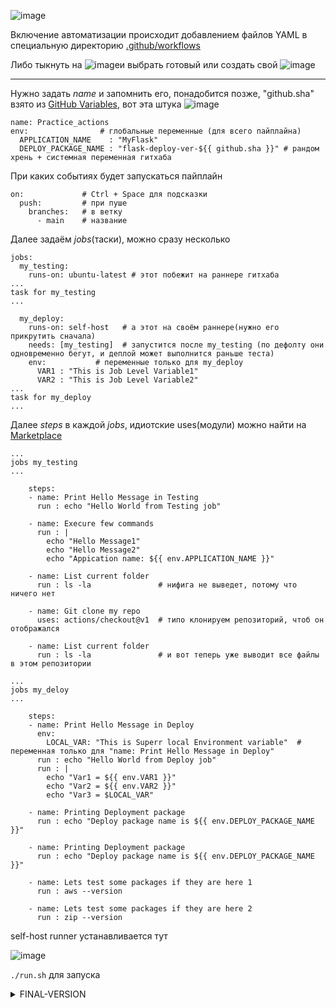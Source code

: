 ![image](https://github.com/user-attachments/assets/e3876923-e5f6-4c4a-b87c-203fc8b944e1)

Включение автоматизации происходит добавлением файлов YAML в специальную директорию [.github/workflows](https://github.com/Wireflex/CI-CD/tree/83eb771a3e8e0a00445a0b474f67807fc6815588/GitHubActions/.github/workflows%20)

Либо тыкнуть на ![image](https://github.com/user-attachments/assets/25470e4a-a693-4fd3-98bb-6f02c0c12c35)и выбрать готовый или создать свой ![image](https://github.com/user-attachments/assets/bb082f8b-98bf-4707-8f31-68cf7cc9ea74)

---

Нужно задать *name* и запомнить его, понадобится позже,  "github.sha" взято из [GitHub Variables](https://docs.github.com/ru/actions/writing-workflows/choosing-what-your-workflow-does/store-information-in-variables), вот эта штука ![image](https://github.com/user-attachments/assets/999e9ffd-9f42-4936-910d-ad624dc8b7df)

```
name: Practice_actions
env:                # глобальные переменные (для всего пайплайна)
  APPLICATION_NAME    : "MyFlask"
  DEPLOY_PACKAGE_NAME : "flask-deploy-ver-${{ github.sha }}" # рандом хрень + системная переменная гитхаба
```

При каких событиях будет запускаться пайплайн 
```
on:             # Ctrl + Space для подсказки
  push:         # при пуше
    branches:   # в ветку
      - main    # название
```
Далее задаём *jobs*(таски), можно сразу несколько 
```
jobs:
  my_testing:
    runs-on: ubuntu-latest # этот побежит на раннере гитхаба
...
task for my_testing
...

  my_deploy:
    runs-on: self-host   # а этот на своём раннере(нужно его прикрутить сначала)
    needs: [my_testing]  # запустится после my_testing (по дефолту они одновременно бегут, и деплой может выполнится раньше теста)
    env:           # переменные только для my_deploy
      VAR1 : "This is Job Level Variable1"
      VAR2 : "This is Job Level Variable2"
...
task for my_deploy
...
```
Далее *steps* в каждой *jobs*, идиотские uses(модули) можно найти на [Marketplace](https://github.com/marketplace)
```
...
jobs my_testing
...

    steps:
    - name: Print Hello Message in Testing
      run : echo "Hello World from Testing job"

    - name: Execure few commands
      run : |
        echo "Hello Message1"
        echo "Hello Message2"
        echo "Appication name: ${{ env.APPLICATION_NAME }}"

    - name: List current folder
      run : ls -la               # нифига не выведет, потому что ничего нет
   
    - name: Git clone my repo
      uses: actions/checkout@v1  # типо клонируем репозиторий, чтоб он отображался
  
    - name: List current folder
      run : ls -la               # и вот теперь уже выводит все файлы в этом репозитории

...
jobs my_deloy
...

    steps:
    - name: Print Hello Message in Deploy
      env:
        LOCAL_VAR: "This is Superr local Environment variable"  # переменная только для "name: Print Hello Message in Deploy"
      run : echo "Hello World from Deploy job"
      run : |
        echo "Var1 = ${{ env.VAR1 }}"
        echo "Var2 = ${{ env.VAR2 }}"
        echo "Var3 = $LOCAL_VAR"

    - name: Printing Deployment package
      run : echo "Deploy package name is ${{ env.DEPLOY_PACKAGE_NAME }}"

    - name: Printing Deployment package
      run : echo "Deploy package name is ${{ env.DEPLOY_PACKAGE_NAME }}"
    
    - name: Lets test some packages if they are here 1
      run : aws --version

    - name: Lets test some packages if they are here 2
      run : zip --version
```
self-host runner устанавливается тут

![image](https://github.com/user-attachments/assets/163561f2-6ce3-4496-94ac-3fec8004a53e)

```./run.sh``` для запуска

<details> <summary>FINAL-VERSION</summary>

```
name: Practice_actions
env:
  APPLICATION_NAME    : "MyFlask"
  DEPLOY_PACKAGE_NAME : "flask-deploy-ver-${{ github.sha }}"

on: 
  push:
    branches: 
      - main

jobs:
  my_testing:
    runs-on: ubuntu-latest

    steps:
    - name: Print Hello Message in Testing
      run : echo "Hello World from Testing job"
    
    - name: Execure few commands
      run : |
        echo "Hello Message1"
        echo "Hello Message2"
        echo "Appication name: ${{ env.APPLICATION_NAME }}"
    
    - name: List current folder
      run : ls -la
   
    - name: Git clone my repo
      uses: actions/checkout@v1   
  
    - name: List current folder
      run : ls -la
  
  my_deploy:
    runs-on: self-hosted
    needs: [my_testing]
    env:
      VAR1 : "This is Job Level Variable1"
      VAR2 : "This is Job Level Variable2"
    
    steps:
    - name: Print Hello Message in Deploy
      run : echo "Hello World from Deploy job"
      
    - name: Print env vars
      run : |
        echo "Var1 = ${{ env.VAR1 }}"
        echo "Var2 = ${{ env.VAR2 }}"
        echo "Var3 = $LOCAL_VAR"
      env:
        LOCAL_VAR: "This is Superr local Environment variable"
    
    - name: Printing Deployment package
      run : echo "Deplyo pakcage name is ${{ env.DEPLOY_PACKAGE_NAME }}"
      
    - name: List current folder
      run : ls -la
```
</details>
